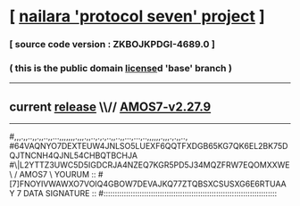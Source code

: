 
# [ [nailara 'protocol seven' project](http://nailara.network/) ]

### [ source code version : ZKBOJKPDGI-4689.0 ]

### ( this is the public domain [license](../license)d 'base' branch )
---
## current [release](https://github.com/nailara-technologies/protocol-7/releases) \\\\// [AMOS7-v2.27.9](https://github.com/nailara-technologies/protocol-7/releases/tag/AMOS7-v2.27.9)
---

#,,,.,,..,,.,,..,,...,,,,,,,.,,,.,,..,.,.,..,,..,,...,...,..,,,,,,.,,,.,.,,..,
#64VAQNYO7DEXTEUW4JNLSO5LUEXF6QQTFXDGB65KG7QK6EL2BK75DQJTNCNH4QJNL54CHBQTBCHJA
#\\\|L2YTTZ3UWC5D5IGDCRJA4NZEQ7KGR5PD5J34MQZFRW7EQOMXXWE \ / AMOS7 \ YOURUM ::
#\[7]FNOYIVWAWXO7VOIQ4GBOW7DEVAJKQ77ZTQBSXCSUSXG6E6RTUAAY 7  DATA SIGNATURE ::
#:::::::::::::::::::::::::::::::::::::::::::::::::::::::::::::::::::::::::::::
